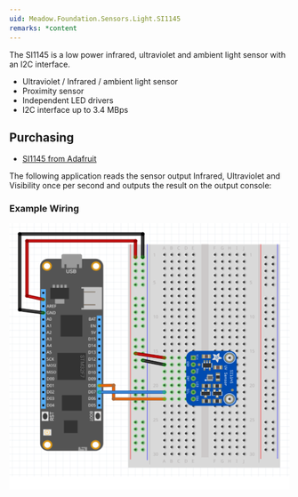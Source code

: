 ```yaml
---
uid: Meadow.Foundation.Sensors.Light.SI1145
remarks: *content
---
```


The SI1145 is a low power infrared, ultraviolet and ambient light sensor with an I2C interface.

* Ultraviolet / Infrared / ambient light sensor
* Proximity sensor
* Independent LED drivers
* I2C interface up to 3.4 MBps

## Purchasing

* [SI1145 from Adafruit](https://www.adafruit.com/product/1777)

The following application reads the sensor output Infrared, Ultraviolet and Visibility once per second and outputs the result on the output console:

### Example Wiring

![](../../API_Assets/Meadow.Foundation.Sensors.Light.SI1145/SI1145.svg)